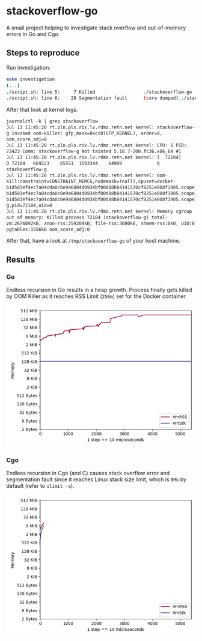 # stackoverflow-go

A small project helping to investigate stack overflow and out-of-memory errors in Go and Cgo.

## Steps to reproduce

Run investigation:
```bash
make investigation
(...)
./script.sh: line 5:     7 Killed                  ./stackoverflow-go -test.run=StackOverflowGo
./script.sh: line 6:    20 Segmentation fault      (core dumped) ./stackoverflow-go -test.run=StackOverflowCgo
```
After that look at kernel logs:
```
journalctl -k | grep stackoverflow
Jul 13 11:45:20 rt.pln.pls.rix.lv.rdmz.retn.net kernel: stackoverflow-g invoked oom-killer: gfp_mask=0xcc0(GFP_KERNEL), order=0, oom_score_adj=0
Jul 13 11:45:20 rt.pln.pls.rix.lv.rdmz.retn.net kernel: CPU: 1 PID: 72423 Comm: stackoverflow-g Not tainted 5.18.7-200.fc36.x86_64 #1
Jul 13 11:45:20 rt.pln.pls.rix.lv.rdmz.retn.net kernel: [  72184]     0 72184   669223    65551  1593344    64989             0 stackoverflow-g
Jul 13 11:45:20 rt.pln.pls.rix.lv.rdmz.retn.net kernel: oom-kill:constraint=CONSTRAINT_MEMCG,nodemask=(null),cpuset=docker-b1d583ef4ec7a04cda0c0e9a6804d0934bf00d88b84141570cf8251e808f1905.scope,mems_allowed=0,oom_memcg=/system.slice/docker-b1d583ef4ec7a04cda0c0e9a6804d0934bf00d88b84141570cf8251e808f1905.scope,task_memcg=/system.slice/docker-b1d583ef4ec7a04cda0c0e9a6804d0934bf00d88b84141570cf8251e808f1905.scope,task=stackoverflow-g,pid=72184,uid=0
Jul 13 11:45:20 rt.pln.pls.rix.lv.rdmz.retn.net kernel: Memory cgroup out of memory: Killed process 72184 (stackoverflow-g) total-vm:2676892kB, anon-rss:259204kB, file-rss:3000kB, shmem-rss:0kB, UID:0 pgtables:1556kB oom_score_adj:0
```

After that, have a look at `/tmp/stackoverflow-go` of your host machine.

## Results

### Go

Endless recursion in Go results in a heap growth. Process finally gets killed by OOM Killer as it reaches RSS Limit (`256m`) set for the Docker container.

![Go](./docs/go.png)

### Cgo

Endless recursion in Cgo (and C) causes stack overflow error and segmentation fault since it reaches Linux stack size limit, which is `8Mb` by default (refer to `ulimit -a`).

![Go](./docs/cgo.png)
